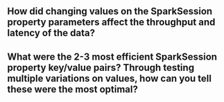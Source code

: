 ## How did changing values on the SparkSession property parameters affect the throughput and latency of the data?





## What were the 2-3 most efficient SparkSession property key/value pairs? Through testing multiple variations on values, how can you tell these were the most optimal?